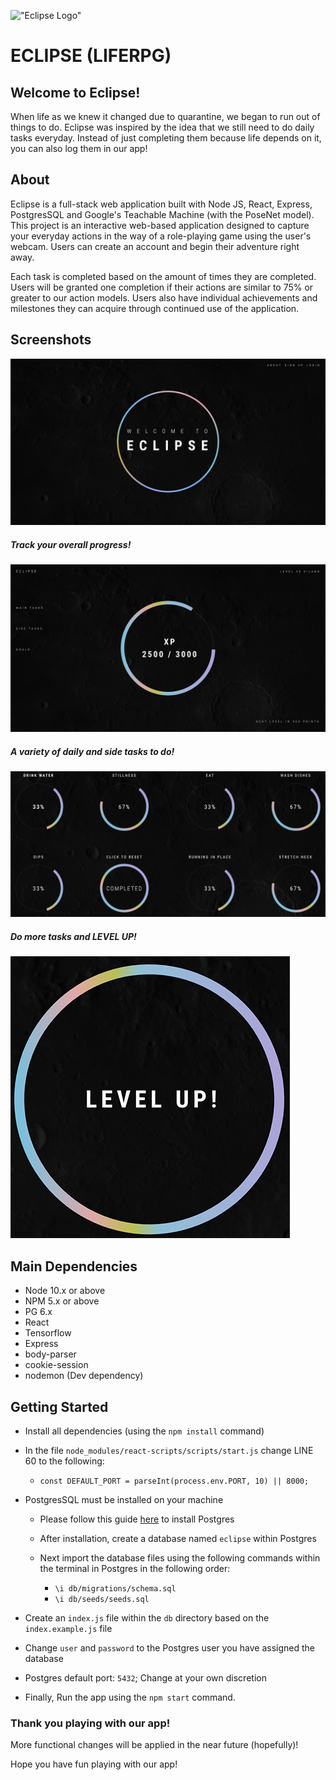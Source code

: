 !["Eclipse Logo"](https://github.com/kvn-km/eclipse/blob/master/public/images/eclipse-logo.png=400px)

# ECLIPSE (LIFERPG)

## Welcome to Eclipse!

When life as we knew it changed due to quarantine, we began to run out of things to do. Eclipse was inspired by the idea that we still need to do daily tasks everyday. Instead of just completing them because life depends on it, you can also log them in our app!

## About

Eclipse is a full-stack web application built with Node JS, React, Express, PostgresSQL and Google's Teachable Machine (with the PoseNet model). This project is an interactive web-based application designed to capture your everyday actions in the way of a role-playing game using the user's webcam. Users can create an account and begin their adventure right away.

Each task is completed based on the amount of times they are completed. Users will be granted one completion if their actions are similar to 75% or greater to our action models. Users also have individual achievements and milestones they can acquire through continued use of the application.

## Screenshots

!["Landing Page"](https://github.com/kvn-km/eclipse/blob/master/public/images/screenshots/e-screen-1.png)

##### Track your overall progress!

!["User Homepage"](https://github.com/kvn-km/eclipse/blob/master/public/images/screenshots/e-screen-3.png)

##### A variety of daily and side tasks to do!

!["User's Daily and Side Tasks"](https://github.com/kvn-km/eclipse/blob/master/public/images/screenshots/e-screen-2.png)

##### Do more tasks and LEVEL UP!

!["Do more tasks to level up!"](https://github.com/kvn-km/eclipse/blob/master/public/images/screenshots/e-screen-4.png)

## Main Dependencies

- Node 10.x or above
- NPM 5.x or above
- PG 6.x
- React
- Tensorflow
- Express
- body-parser
- cookie-session
- nodemon (Dev dependency)

## Getting Started

- Install all dependencies (using the `npm install` command)
- In the file `node_modules/react-scripts/scripts/start.js` change LINE 60 to the following:

  - `const DEFAULT_PORT = parseInt(process.env.PORT, 10) || 8000;`

- PostgresSQL must be installed on your machine

  - Please follow this guide [here](https://blog.timescale.com/tutorials/how-to-install-psql-on-mac-ubuntu-debian-windows/) to install Postgres

  - After installation, create a database named `eclipse` within Postgres
  - Next import the database files using the following commands within the terminal in Postgres in the following order:
    - `\i db/migrations/schema.sql`
    - `\i db/seeds/seeds.sql`

- Create an `index.js` file within the `db` directory based on the `index.example.js` file
- Change `user` and `password` to the Postgres user you have assigned the database
- Postgres default port: `5432`; Change at your own discretion

- Finally, Run the app using the `npm start` command.

### **Thank you playing with our app!**

More functional changes will be applied in the near future (hopefully)!

Hope you have fun playing with our app!
